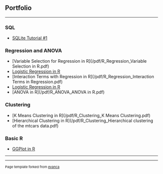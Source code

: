 ## Portfolio

---
### SQL

- [SQLite Tutorial #1](/pdf/SQL_SQLite.pdf)

### Regression and ANOVA

- [Variable Selection for Regression in R](/pdf/R_Regression_Variable Selection in R.pdf)
- [Logistic Regression in R](/pdf/R_Regression_Logistic_Regression_in_R.pdf)
- [Interaction Terms with Regression in R](/pdf/R_Regression_Interaction Terms in Regression.pdf)
- [Logistic Regression in R](/pdf/R_Regression_Logistic_Regression_in_R.pdf)
- [ANOVA in R](/pdf/R_ANOVA_ANOVA in R.pdf)

### Clustering

- [K Means Clustering in R](/pdf/R_Clustering_K Means Clustering.pdf)
- [Hierarchical Clustering in R](/pdf/R_Clustering_Hierarchical clustering of the mtcars data.pdf)

### Basic R
- [GGPlot in R](/pdf/R_General_GGPlot_in_R.pdf)

---




---
<p style="font-size:11px">Page template forked from <a href="https://github.com/evanca/quick-portfolio">evanca</a></p>
<!-- Remove above link if you don't want to attibute -->
